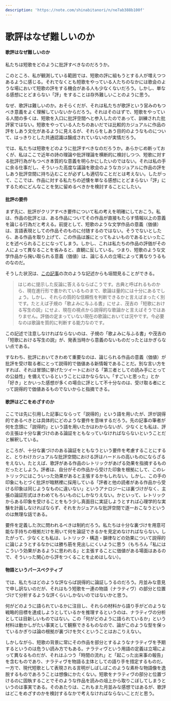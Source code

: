 ```yaml
---
description: 'https://note.com/shinabitanori/n/ne7ab388b100f'
---
```


# 歌評はなぜ難しいのか

#### 歌評はなぜ難しいのか

私たちは短歌をどのように批評すべきなのだろうか。

このところ、私が観測している範囲では、短歌の評に組もうとする人が増えつつあるように感じる。それでなくとも短歌をやっている人たちのなかには歌会のような場において短歌の評をする機会がある人も少なくないだろう。しかし、単なる感想にとどまらない「評」をすることは存外難しいことのように思う。

なぜ、歌評は難しいのか。おそらくだが、それは私たちが歌評という営みのもつべき意義をよく理解していないからだろう。それはそのはずで、短歌をやっている人間の多くは、短歌を入口に批評空間へと参入したのであって、訓練された批評家ではない。短歌をやっている人たちのあいだでは比較的カジュアルに作品の評をしあう文化があるように見えるが、それらをしあう目的のようなものについて、はっきりとした共通認識は醸成されていないのが実情だろう。

では、私たちは短歌をどのように批評すべきなのだろうか。あらかじめ断っておくが、私はここで近年の詩の理論や批評理論を横断的に検討しつつ、短歌に対する批評行為がもつべき本質的な意義を明らかにしたいのではない。それは私の手に余る仕事だし、そういった高度な議論を歌会のようなカジュアルに作品の評をしあう批評空間に持ち込むことが必ずしも適切なことだとは考えない。したがって、ここでは、作品に対する私たちの述懐を単なる感想にとどまらない「評」にするためにどんなことを気に留めるべきかを検討することにしたい。

#### 批評の要件

まず先に、批評がクリアすべき要件について私の考えを明確にしておこう。私は、作品の批評とは、ある作品についてその作品が直接もたらす情報以上の意義を論じる行為だと考える。前提として、短歌のような文学作品の意義（価値）は、言語表現としての作品そのものに付随するのではない。そうでないとしたら、ある作品を取り上げて、この作品は誰にとってもよいものであるといったことを述べられることになってしまう。しかし、これは私たちの作品の評価がその人によって異なることを省みると、直観に反している。つまり、短歌のような文学作品から掬い取られる意義（価値）は、論じる人の立場によって異なりうるものなのだ。

そうした状況は、[この記事](https://www.shiika.xyz/criticism/naohikoyasuda/現代短歌のキーワード「歌評」／安田直彦/2019/09/25/)の次のような記述からも垣間見ることができる。

> はじめに提示した反論に答えるならばこうです。古典と呼ばれるものから、現在進行形で書かれているものまで、歌論は量的には十分にあるでしょう。しかし、それらの質的な信頼性を判断できるかと言えばまったく別です。たとえば子規の「歌よみに与ふる書」にせよ、茂吉の「短歌における写生の説」にせよ、現在の視点から説得的な歌論かと言えばそうではありません。評価の定まっていない現在の歌論においては況やです。今必要なのは歌論を質的に判断する能力なのです。

この記述で注意しなければならないのは、子規の「歌よみに与ふる書」や茂吉の「短歌における写生の説」が、発表当時から意義のないものだったとはかぎらない点である。

すなわち、批評においてきわめて重要なのは、論じられる作品の意義（価値）が批評を受け取る者にとって説得的で価値ある新情報であることだ。別な言い方をすれば、それは冒頭に挙げたツイートにおける「第三者としての読み手にとっての公益性」を備えているということにほかならない。「すごいと思った」とか「好き」とかいった感想が多くの場合に評として不十分なのは、受け取る者にとって説得的で価値あるものでないからと指摘できる。

#### 歌評はどこをめざすのか

ここでは先に引用した記事にならって「説得的」という語を用いたが、評が説得的であるべきとは具体的にどのような要件を意味するだろう。先の記事の筆者が何を念頭に「説得的」という語を用いたかはわからないが、少なくとも私は、評の主張は十分な裏づけのある論証をともなっていなければならないということだと解釈している。

ところが、十分な裏づけのある論証をともなうという要件を考慮することにすると、とりわけカジュアルな批評空間における評はハードルの高いものにならざるをえない。たとえば、歌評がある作品のレトリックがあげる効果を指摘するものだったとしよう。評者は、自分がその作品から受けた印象を根拠にして、このレトリックにはこういった効果があると主張するかもしれない。しかし、この手の印象にもとづく批評が暗黙裡に採用している「評者と他の読者がある作品から受ける印象は同じようなものに違いない」というアナロジーには裏づけがなく、主張の論証形式はきわめてもろいものにしかなりえない。かといって、レトリックからある印象を受けることをもう少し真面目に実証しようとすれば心理学的な実験を計画しなければならず、それをカジュアルな批評空間で逐一おこなうというのは無理な話である。

要件を定義した次に問われるべきは制約だろう。私たちは十分な裏づけを用意可能な手持ちの根拠だけを用いて何を論証できるかを見定めなければならない。したがって、少なくとも私は、レトリック・構造・韻律などの効果について説得的に論じようとするなかには勝ち筋を見出しにくいように思う（もちろん「私にはこういう効果があるように思われる」と主張することに価値がある場面はあるので、そういった関心から評をつくることを止めはしない）。

#### 物語というパースペクティブ

では、私たちはどのような評ならば説得的に論証しうるのだろう。月並みな意見で申し訳ないのだが、それはもう短歌を一連の物語（ナラティヴ）の部分と位置づけて分析するような評くらいしかないのではないかと思う。

何がどのように語られているかに注目し、それらの材料から語り手がどのような戦略的目標を達成しようとしているかを推理するというのは、ナラティヴの分析としては目新しいものではない。この「何がどのように語られているか」という材料は動かしがたい事実として観察できるものなので、論がこのような型を保っているかぎりは論の根拠が裏づけを欠くということはおこりえない。

しかしながら、短歌の背景に常にその作品を部分とするようなナラティヴを予期するというのは危うい読み方でもある。ナラティヴという用語の定義は立場によって異なるものだが、それはふつう「時間の流れ」と「起こった出来事の報告」を含むものであり、ナラティヴを物語る主体としての語り手を措定するものだ。一方で、現代短歌として表現される言明がしばしばこのような素朴な物語像を逸脱するものであろうことは想像にかたくない。短歌をナラティヴの部分と位置づけるのに固執することでそのような作品を読みの俎上から取りこぼしてしまうというのは事実である。そのあたりは、これもまた月並みな感想ではあるが、歌評はどこをめざすのかを検討するなかで考えなければならないことだと思う。

